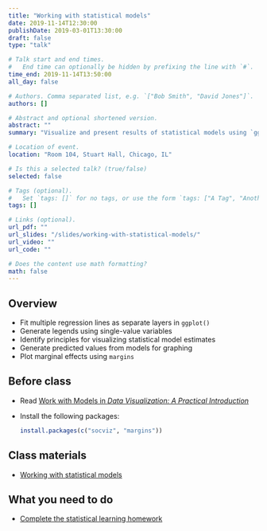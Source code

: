 ```yaml
---
title: "Working with statistical models"
date: 2019-11-14T12:30:00
publishDate: 2019-03-01T13:30:00
draft: false
type: "talk"

# Talk start and end times.
#   End time can optionally be hidden by prefixing the line with `#`.
time_end: 2019-11-14T13:50:00
all_day: false

# Authors. Comma separated list, e.g. `["Bob Smith", "David Jones"]`.
authors: []

# Abstract and optional shortened version.
abstract: ""
summary: "Visualize and present results of statistical models using `ggplot2`."

# Location of event.
location: "Room 104, Stuart Hall, Chicago, IL"

# Is this a selected talk? (true/false)
selected: false

# Tags (optional).
#   Set `tags: []` for no tags, or use the form `tags: ["A Tag", "Another Tag"]` for one or more tags.
tags: []

# Links (optional).
url_pdf: ""
url_slides: "/slides/working-with-statistical-models/"
url_video: ""
url_code: ""

# Does the content use math formatting?
math: false
---
```




## Overview

* Fit multiple regression lines as separate layers in `ggplot()`
* Generate legends using single-value variables
* Identify principles for visualizing statistical model estimates
* Generate predicted values from models for graphing
* Plot marginal effects using `margins`

## Before class

* Read [Work with Models in *Data Visualization: A Practical Introduction*](https://socviz.co/modeling.html)
* Install the following packages:

    ```r
    install.packages(c("socviz", "margins"))
    ```
    
## Class materials

* [Working with statistical models](/notes/work-with-models-exercise/)

## What you need to do

* [Complete the statistical learning homework](/homework/statistical-learning/)
